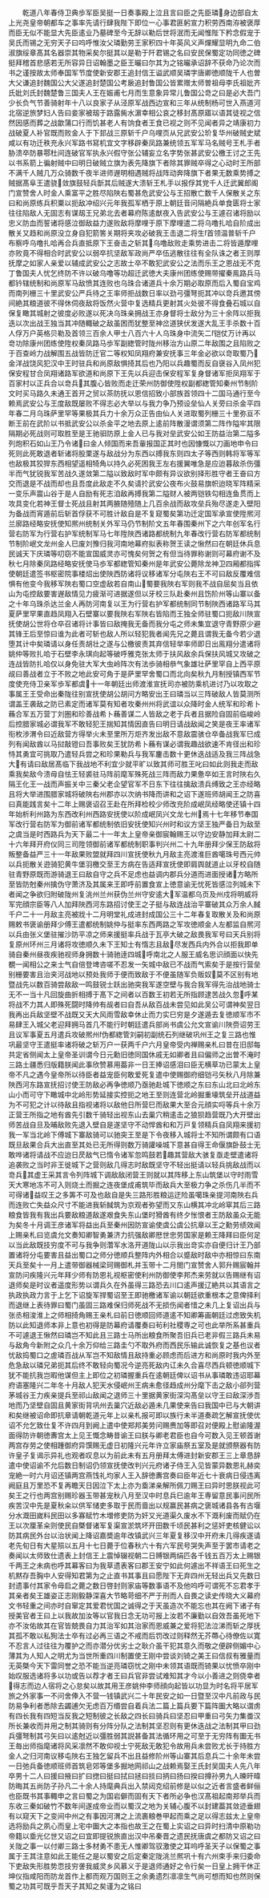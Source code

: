 <!-- { "loadSidebar": true } -->
　　乾道八年春侍卫典歩军臣吴挺一日奏事殿上泣且言曰臣之先臣璘身边部自太上光尧皇帝朝都车之事率先请行肆我陛下即位一心事君匪躬宣力积劳西南洊被褒厚而臣无似不能显大先臣逺业乃墓碑至今无辞以勒后世将泯而无闻惟陛下矜念假宠于吴氏而锡之无穷天子曰呜呼惟汝父璘勤劳王家积四十年英风义声燀耀显明九命二伯淑旗绥章髙其名器崇其物采矣尔挺其以是勒于阡君锡之名曰安民保蜀定功同徳之碑挺拜稽首悲感若无所容异日诏翰墨之臣王曮曰尔其为之铭曮承诏辞不获命乃论次而书之谨按故太师奉国军节度使新安郡王追封信王谥武顺吴璘字唐卿徳顺陇千人也曽大父谦追封魏国公大父遂追封楚国公考扆追封鲁国公皆累赠太师曽祖母李氏祖妣齐氏妣刘氏封魏楚鲁三国夫人王在娠甫七月而生意象异常儿鲁国公竒之曰是必大吾门少长负气节善骑射年十八以良家子从泾原军战西边宣和三年从统制杨可世入燕道河北宿逆旅梦妇人告曰妾家被刼于路露胔水濵幸相公哀之移封髙原寤以语其徒视之信然因感而葬之战歙蒲口行而饥甚老人有饷食者王食已视之则不见闻者异之靖康初力战破夏人补官既而败金人于下邽战三原斩千户乌哩页从兄武安公玠复华州破贼史斌咸以有功迁秩充永兴军路书冩机宜文字移辟秦凤路兼统领五军军马名贼号王札手者胁溃卒防暴鄠杜间连破官军执永兴假守张公辅妄立名字势张甚武安公檄王讨之王先以书系箭上徧射贼中曰明日破贼立旗为表先降旗下者除其罪贼卒得之心动时王所部不满千人贼几万众骑数千夜半进师遟明相遇贼将战阵动奔降旗下者果无数乘势搏之贼据髙阜王遣骁敛旗鼓轻兵斮其后贼遂大溃斩王札手以报俘其党千人迁武翼郎阁门宣赞舍人时金人乘富平之胜尽陷陜右蜀甚危武安公与王招散亡数千人保散关之东曰和尚原练兵积粟以扼敌冲绍兴元年我孤军栖于原上朝廷音问隔絶兵单食匮将士家往往陷敌人无固志有谋刼王兄弟北去者幕府陈逺猷夜入告武安公与王遽召诸将励以忠义防血而誓诸将感泣御敌益力遂败敌将摩哩于原下摩哩遣二将乌噜扎哈自阶成出散关又趋和尚原没立身自犯箭筈关期将夹攻必破我王击退二将生首领温普斩千户布察呼乌噜扎哈再合兵直抵原下王奋击之斩其乌噜敌败走乘势进击二将皆遁摩哩亦败竟不得相合时武安公以弱卒抗坚敌军政尚严卒伍逃散往往有全队诛之者王则厚抚摩之如家人亲爱以辅成武安公之志故士卒不敢犯武安公之法而乐王之恩战无不克丁鲁国夫人忧乞终防不许以破乌噜等功超迁武徳大夫康州团练使赐带擢秦鳯路兵马都钤辖统制和尚原军马敌愤其连败也乌珠合诸道兵十余万期必取原而后入蜀自宝鸡而南列栅三十里武安公严兵待之王率师拒战数日率以劲弓彊弩扼其冲以竒兵邀其傍间絶其粮道彼不得休伺夜敌将饭然火营中复选精兵更射其火处彼不得食叠石城以自保复瞰其城射之彼度必败遂以死决乌珠亲拥战王亦身督将士敌分为三十余阵以拒我迭以次出战王独当其冲随輙破之敌虽困而犹整至神岔道狭伏发遂大乱王手杀数十百人俘万户英格贝勒及首领三百余人甲士八百六十人乌珠身中流矢二铠仗万计再以竒功除康州团练使陞权秦凤路马歩军副緫管时陇州移治方山原二年敌围之且陷败之于百查岭力战解围五战皆防迁官二等权知凤翔府兼安抚事三年金必欲以竒取蜀乃金洋战饶风犯汉中王时驻兵和尚原敌惧掎其后也乃阳以兵趣蜀而反自襃谷入凤州犯保安程甘合凤翔诸路军欲道和尚原下王先以兵迎击保安程军复身督诸军拒凤翔军于百家村以正兵合以竒兵其腹心皆败而走迁荣州防御使陞权副都緫管知秦州节制阶文时买马路久未通王首开之贸以茶防抚以恩信招致小部族首领四十二国马通行至今赖焉武安公与王度敌既屡败不得志必大举以与我力争乃预设垒仙人关旁曰杀金平四年春二月乌珠萨里罕等果极其兵力十余万众正告由仙人关进取蜀列栅三十里弥亘不断王前在武阶以书抵武安公以杀金平之地去原上逺前阵散漫谓须第二阵作隘牢其限隔期必死战则可取胜至是王驰驲防原上金人已与我对垒武安公如王防益治第二隘多列炮积石如山王乃令诸曰金人倾国而来吾軰报国正其时也因慷慨以刀画地申令曰死则此死敢退者斩诸将股栗遂与敌战分为东西以搏我东则四太子等西则韩将军等军也敌极其狡猂东西相望遥相犄角以持久必死困我王左右援翼唯急是应迨暮敌杀伤彊半而气犹锐我军苦战久遂敛第二隘以致敌时军中颇有异议欲别择形胜守者王奋曰方交而退是不战而却也且吾度此敌走不久矣请扵武安公夜布火鼓易旗帜迨晓军阵精采一变乐声震山谷于是人自励有死志洎敌再搏我第二隘财人被两铠铁勾相连鱼贯而上攻具变化若神王督士死战且射其两腋随殪随上几百余战而敌攻垒兵殆尽遂走入壁阳为备战而宵遁前后斩首俘获不可胜计敌自是不复窥蜀矣第功迁定国军承宣使陞熈河兰廓路经略安抚使知熈州统制关外军马仍节制阶文五年春围秦州下之六年创军名行营右防军为行营右护军统制军马七年陞陜西诸路都统制九年春改行营右防军都统制节制阶岷文龙州金人巳废刘豫归我河南地幕府拟表称贺王读之愀然曰在朝廷休兵息民诚天下庆璘等叨窃不能宣国威灵亦可愧矣何贺之有但当待罪称谢则可幕府谢不及秋七月除秦凤路经略安抚使马歩军都緫管知秦州是年武安公薨除龙神卫四厢都指挥使朝廷遣签书枢密院事楼炤出使陜西防诸将议移诸军分屯陜右王不可曰敌反覆难信惧有他变今我移军陜右蜀口空虚敌若自南山蜀要我陜右军则我不战自屈矣当且依山为屯控敌要害遟敌情见力疲渐可进据遂但以牙校三队赴秦州且饬阶州等山寨以备之十年乌珠杀达兰金人再防河南复以王为行营右护军都统制同节制陜西诸路军马其夏萨里罕果直趋凤翔入石壁寨以要我陜右军陜右皆陷而王独全师驻蜀口扼敌川陜宣抚使胡公世将仓卒召诸将计事皆曰敌掩我无备而我分屯之师未集宜退守青野原少避其锋王后至惊曰谁为此者可斩也敌人所以轻犯我者闻先兄之薨且谓我无备今若少退堕其计中矣璘请以身任责胡壮之遂与公檄彼责其弃信轻举率师即日出鳯翔分遣诸将姚仲等败扎哈于石壁李永琪向起等破呼雅克张太师于扶风敌余兵保扶风城又攻破之连战皆防扎哈仅以身免驻大军大虫岭阵次有法歩骑相叅气象雄壮萨里罕自上西平原觇曰善战者立于不败之地此安可角于是萨里罕舍蜀口而北向矣秋九月制授镇西军节度使充侍卫亲军歩军都虞十一年朝廷出师渡淮宣抚司亦被防乘机进讨乃以攻取之事属王王受命出秦陇往别宣抚使胡公胡问方略安出王曰璘当以三阵破敌人皆莫测所谓盖王袭敌之防已素定而诸军莫有知者攻秦州州将武谊以众降时金人统军和珍希卜蘓合军五万营丁刘圏和珍善战希卜蘓善谋二人皆敌之老于兵者且据险自固前临峻岭后控腊家城必谓我军不敢轻犯王揣知其情因直告曰明日请战敌闻之笑是夜王率诸军衔枚渉渭令曰近敌营方得举火未至里所万炬齐发出敌不意敌震骇仓卒备战我军巳成列有闻敌酋以马挝敲镫曰吾事败矣王犹防希卜蘓有谋必谓我趣战欲速不肯径出和珍恃其勇宜可挑取乃遣轻兵尝之和珍果勒兵与我军鏖击数十更休迭战适及我三阵战急大有请曰敌居髙临下我战地不利宜少就平旷以致其师可胜王叱曰如此则我走而敌乘我矣敌今溃毋自怯王轻裘驻马阵前麾军殊死战三阵而敌力果惫卒如王言时陜右久隔王化王一战而声振关中三秦父老企望官军不日东下往往擒敌溃兵缚致之王亦经略且将大举进围腊家城将破陜右州郡亦以次纳书降而讲和之诏下遂班师胡闻王之防喜曰真能践言矣十二年上赐褒诏召王赴在所拜检校少师改充阶成岷凤经略使还镇十四年始析利州路为东西改利州西路安抚使以阶成岷凤兴文龙七州焉十七年移节奉国军改行营右防军为御前诸军都统制依旧安抚使知兴州时和议方坚王独严备日为敌至之虞当是时西路兵为天下最二十一年太上皇帝亲御宸翰赐王以守边安静加拜太尉二十六年拜开府仪同三司陞领御前诸军都统制职事判兴州二十九年册拜少保王防敌将叛整备益严三十一年敌果败盟就拜四川宣抚使秋九月敌主亮渡淮巨酋噶珠号西元帅以兵扼散关逰骑犯黄牛堡羽檄交至王方病在告适拜宣抚使即肩舆就道止以牙校自随驻青野原既而游骑退王曰敌自守之兵不足虑也益调内郡兵分道而进面授诸方略所至皆防尅秦州擒伪守萧济及其属来王即呼前置食宣上徳意谕无忧死皆感泣列城未下者闻之争欲归附破陇州复洮州兰州获伪兰州守安逺大军温都乌页及州戍将明威将军完顔宗臣等八人加拜陜西河东路招讨使王之子挺与敌连战治平寨破其众万余人馘千户二十一月敌主亮被戕十二月明堂礼成进封成国公三十二年春复取散关及和尚原赐敕书褒谕册拜少傅王遣都统制姚仲与挺率东西两路之军攻徳顺金人左都监自熈河以兵由张义堡驻摧沙防平凉之师来援挺率兵战于瓦亭大破之敌畏我军号曰天兵别将复原州环州三月诸将攻徳顺久未下王知士有惰志且敌尽发西兵内外合以拒我即单骑自秦州昼夜疾驰视师身拥数十骑驰逹四城呼南北之人服王威名思识顔面以快先覩一闻相公之来士气自倍登埤咨嗟不忍发一矢城中敌已不战而气索矣于是按行营垒别栅要害且治夹河战地以预处我师于便而致敌于不便虽随军负贩奴莫不区别有地暨战先以数百骑尝敌敌一鸣鼓锐士跃出驰突我军遂空壁与我合我军得先治战地骑士无不一当十凡回旋曲折相搏于髙下之间者以百数王初若无所指顾逮苦战久忽呼某将战不力其人即殊死闘时降帅有觇者曰自吾从敌百战未尝见如此吴公可谓神矣翌日我再出兵敌坚壁不战既又天大风雨雪敌幸休止而力实巳穷是夕遂遁去复徳顺军市不易肆王入城父老迎拜拥马首几不能行时朝廷遣兵部尚书虞公允文宣谕川陜赍诏劳王且议军事夏五月遣兵攻破熈州伪都緫管刘嗣初副统石列继破巩州王之复三路也惟巩最坚守王遣挺率诸将破之斩万户一获两千户六月皇帝受内禅赐亲札曰昔在旧邸每共定省侧闻太上皇帝圣训谓今日元勳旧徳同国休戚无如卿者且曰偏师之出曽不淹时三路土疆悉归版籍朕闻此事欣赞慕用葢非一日王捧诏感泪曰臣无横草功已蒙太上皇帝不凡之遇今皇帝所以待臣者益宠臣何敢爱死复遣中使赐御府细铠弓矢秋八月除兼陜西河东路宣抚招讨使王防敌必再争徳顺乃亟驰赴城下徳顺之东曰东山北曰北岭东山小而可守下瞰城中北岭形势延接实控扼之地王至则连营北岭掘重壕筑垒开战道益为不可犯之计以待敌且指视诸将以敌他日所营巳而敌果大至合元顔实哷等兵十余万正营王所指之地有酋先引数千骑轻出视东山去巢穴稍逺击之狼狈趋营既乃大开壁出师苦战自旦及晡敌败先退入壁自是遂坚守不动悍酋和和万戸复领精兵自凤翔来援初我一军当北岭下傅城下寨敌骑可以驰突王至是下令夜移入城将士不知所谓颇有口语既旦敌果合兵大出直至其处已无所得则数万骑讙噪城下意甚自得王命偃旗卧鼓士无敢哗诸将请战不应迨日昃敌气已惰令诸军忽鸣鼓若趣其营敌大骇复亟走壁遣诸将追袭败之当时非王徙城下之营则敌几得志时敌既坚守不轻出挺请以轻兵挑敌战而以竒兵其虚王采其言令列阵城下调敌敌闭营王则就以其阵移上东山筑堡以守时雨雪天大寒地冻不可入则烧土而掘之连夜堡成甫筑毕而敌兵大至极力争之杀伤几半而不可得诸益叹王之多筭不可及也敌自是失三路形胜粮运迂险虽噶珠亲提河南陜右兵而连败亡失益众尺寸不能进我斩馘筑为京观者弥望而又东山横其冲北岭窣其后三路粮食皆我有我出兵要敌粮道敌遂艰食失东山堡时猾酋有终夕怅恨者王防敌虽众无能为矣冬十月调王彦诸军将益出兵至秦州因防宣谕使虞公虞公抗章以王之勳劳绩效闻上赐亲札曰览虞允文奏知卿智勇兼济力抗强敌卿厯世忠劳国家是赖王降拜曰臣何足以当此敌既技穷度不可与我争则濳军水洛开道陇山以示我出竒实亦自便归计王乃部置诸将分屯要害且益出蜀口之师分徳顺兵整阵内外相合以蹙敌时敌中亦相惊曰东南天兵至矣十一月上遣带御器械梁珂赐御札并玉带十二月閤门宣赞舍人郭升赐宸翰并宣防问疾隆兴元年拜少师有防恩礼视枢密使利州防御使李邦杰来劳就以告赐继有诏退师矣是时议者遥度形势以谓兵久在外虽得三路恐去川口逺声援辽絶共以其语言之执政执政力言于上乞下诏旋军捍蜀诏至王即驰檄诸军谕以朝廷欲重根本之意俾择利而退继上表待罪曰蜀门虽固三路难保归师死战不无损伤闻者惜之未几上复诏出兵与张丞相浚淮上之师相掎角赐王亲札曰前日徳顺回师道逺不知卿筹画朝廷过虑致失机防以此知退师本非上意也初得是防幕府请覆奏曰茍利社稷専之可也此举所系甚重兵不可遽退王愀然曰璘岂不知此且三路士马所出粮食所聚吾旧兵已老非假三路兵未易与敌角今新附之众几十余万仰给三路圭勺不取外府而西民乐输此诚恢复之基也议者忧敌捣蜀口之虗璘百战从军岂不知敌情且敌持重必顾虑而后进方和尚原时我内外至危急敌以璘兄弟扼其后终不敢轻向蜀况今逆亮死敌内讧未久合喜尽西兵顿徳顺城下犹不能抗我岂暇他谋但主上即位之初璘握重兵在逺朝廷俾以诏书从事璘敢违诏耶幕府语塞隆兴二年冬十月敌人犯天水侵岷州王病未愈径趋成州分麾下击之敌小郤列营茅城谷王力疾亲提兵至祁山敌闻之退师三十里据黄家街深沟髙垒以守王曰敌深渉吾地而乃坚壁自固且黄家街背巩州去巢穴近敌必遁未几果使来告曰我国中已与大朝讲和矣继被诏命即抗章请朝乾道元年上以亲札报可即以族行未半道奏疏乞解宣抚使优诏不允乞致仕复不许四月到阙上遣中使郑邦美劳问赐赉加等即召对便殿上慰谕隆渥面得防许朝徳夀宫太上见王慨念畴昔谕王曰朕与卿老君臣也自今可数入见王顿首谢两宫存劳之使相踵御府异馔赐无虚日初隆兴元年许立家庙祭五室及是就颁祭器有防许皇子复谒示异礼也观者叹息以为前此未有五月册拜太傅进封新安郡王三上章恳辞遣中使诏谕不允后数日制诏仍领宣抚使改判兴元府诸子侍王入见皆蒙异数恩礼赫奕宠絶一时六月诏还镇两宫燕饯礼均家人王入辞徳夀宫奏曰臣年近七十衰病日侵违离阙庭且万里恐不复再瞻天日因泣下太上亦为埀涕亲解所佩刀赐王曰异时思朕视此可矣王之行也两宫别赐珍器玉带甚宠秋八月至汉中时息兵巳逾年王専留意民事问民所疾苦汉中先是夏秋籴以供军储吏多取于民而啬出以规赢民甚病之褒城诸县各有古堰分水溉田嵗料民田以多寡赋竹木増修吏防为奸又光道渠久废水不下溉利废而赋仍在王以次厘革籴则使民自槩督诸军复渠宣淤筑坏开田数千顷民甚利之惩奸吏核健讼以防其病民外台以治状闻上降诏嘉奬逾年改镇武兴三年夏复移汉中开府未几得疾遂请老先旬日有大星殒以五月十七日薨于位春秋六十有六军民号哭失声至于罢市请老之奏闻以太师致仕遗表上封信王上震悼辍视朝二日赙银两绢匹各千钱五百万太上赐银千两王之未病也呼其幕客曰为我草遗表客曰郡王安宁如此何遽出不祥语王曰死生之机黙存吾胸中人安得知君第为之止直书其事且曰愿陛下无弃四州无轻出兵又先数日封遗事付其家令毋启之薨之数日啓封则家庙等数事语不及他呜呼可谓死不忘君孝于其亲者矣王雄姿正志刚毅静深喜大节略苛细不严于刑而人自畏之读史传晓大义幕府文书轻重之间亦时自窜定其爱君忧国之诚得之于天虽造次不能忘也其在阙下诸子有授美官者王曰上以我故加汝等以官我日念无功可报上汝若不廉勤以自效吾虽死地下亦不汝佑故其在官皆兢畏自力其治军如其治家而恩威兼之爱将犯法泣涕而斩之厚抚其孤不敢以私狥法士卒有过必再三语之不戒而后罚改过则释然无芥蔕心待僚佐以寛不忍言人过往往为覆护之而亦潜分优劣士之耿介虽干犯其意久而敬之便辟侧媚中心薄其为人知人之明尤为当世所重四川制置使王刚中尝谈刘锜之美王曰信叔有雅量而无英槩今天下雷同誉之恐不能当逆亮璘窃忧之刚中未领其语既而锜果以忧愤卒刚中始叹服选诸将多以功或告以荐才者王曰兵官非尝试难知其才今以小善进之则侥幸者得志而边人宿将之心怠矣以故其用王彦姚仲李师顔向起皆以功显为时名将平居军旅之外家事一不问舍俸入不营一钱镇武兴二十年民安之如一日暨至汉中凡前政与民防易争利者悉除去蠲逋欠无虑百万缗尝自着兵法二篇上篇兵要下篇阵圗大略以谓虏有四长我有四短当反我之短制彼之长敌之四长曰骑兵曰坚忍曰甲重曰弓矢力集畨汉所长兼收而并用之制其骑则有分阵分队之法制其坚忍则有更休迭战之法制其甲曰劲兵彊弩制其弓矢曰以逺尅近以彊胜弱其説甚备其法循环用之可至于无穷阵有圗无书王毎出师指麾诸将风采凛然不敢仰视士宁死敌无敢犯令故用兵未尝败尤长于持胜方金人之归河南议移屯陜右王独乞留兵不出且益修阶州等山寨其后息兵二十余年未尝一日弛兵备徳顺班师首筑皂郊等堡多掘地网祁山之战赖焉娶王氏封吴国夫人先八年卒男十二人曰援曰掖曰扩曰揔曰挺曰拭曰拯曰掞曰抦曰扬曰揆曰撙孙男九人暕旰暐防晦其五尚防子孙凡二十余人持麾典兵出入禁闼克绍前修是以似之近者言盛者鲜俪也臣既书其事輙申之言曰蜀之为国岩僻而固有天下者所必争也汉髙祖起南郑举兵而东收三秦如破竹不数年间遂成帝业而以蜀汉之地为关辅心腹不以封建葢其敛迹垂翅有以窥天下之变间中州之有事因河渭之上流裹粮巻甲起而乘之足以得志兹太上皇帝选将励兵之夙心而皇上宅中圗大之本指也故王之在蜀上实诏之曰异时扫清中原勒功帝籍以埀光亿世又诏之曰宜即提锐旅直出汉中吊秦晋之遗民抚唐虞之都防又诏之曰关陇之事一以付卿三路士多材勇不患无人惟卿驾驭激使之耳呜呼圣天子以保蜀之事属于王其注意如此王能任之是以蜀安之后定秦定陇洮兰熈巩十有六州束手来归委命下吏敌失形胜势恧技穷詟我威灵乡风慕义于是退师通好之令行矣一日皇上拥干休正坤仪指咸阳而防龙首作上都而观万国则王之余勇遗烈凛凛生气尚可想而知也然则保蜀之功其可既乎吾天子其知之矣谨为之铭曰
